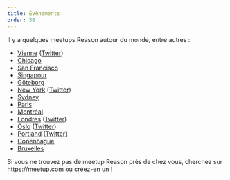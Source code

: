 ```yaml
---
title: Évènements
order: 30
---
```


Il y a quelques meetups Reason autour du monde, entre autres :

- [Vienne](https://www.meetup.com/Reason-Vienna/) ([Twitter](https://twitter.com/reasonvienna))
- [Chicago](https://www.meetup.com/Chicago-ReasonML/)
- [San Francisco](https://www.meetup.com/sv-ocaml/)
- [Singapour](https://www.meetup.com/SG-OCaml/)
- [Göteborg](https://www.meetup.com/got-lambda/)
- [New York](https://www.meetup.com/ReasonML-NYC/) ([Twitter](https://twitter.com/nycreasonml))
- [Sydney](https://www.meetup.com/reason-sydney/)
- [Paris](https://www.meetup.com/ReasonML-Paris/)
- [Montréal](https://www.meetup.com/ReasonMTL/)
- [Londres](https://www.meetup.com/ReasonLDN/) ([Twitter](https://twitter.com/reasonldn))
- [Oslo](https://www.meetup.com/Reason-Oslo/) ([Twitter](http://twitter.com/reasonoslo/))
- [Portland](https://www.meetup.com/Portland-ReasonML/) ([Twitter](https://twitter.com/ReasonPDX))
- [Copenhague](https://www.meetup.com/preview/ReasonML-CPH)
- [Bruxelles](https://www.meetup.com/ReasonML-BXL/)

Si vous ne trouvez pas de meetup Reason près de chez vous, cherchez sur https://meetup.com ou créez-en un !

